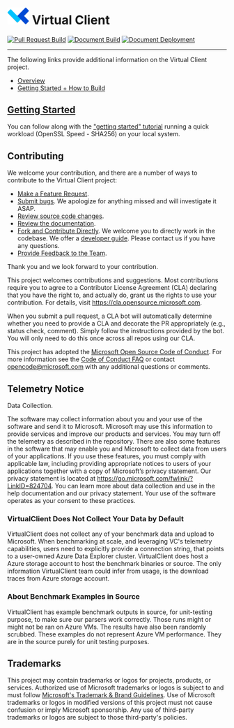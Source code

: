 # <img src="./website/static/img/vc-logo.svg" width="50"> Virtual Client


[![Pull Request Build](https://github.com/microsoft/VirtualClient/actions/workflows/pull-request.yml/badge.svg)](https://github.com/microsoft/VirtualClient/actions/workflows/pull-request.yml)
[![Document Build](https://github.com/microsoft/VirtualClient/actions/workflows/deploy-doc.yml/badge.svg?branch=main)](https://github.com/microsoft/VirtualClient/actions/workflows/deploy-doc.yml)
[![Document Deployment](https://github.com/microsoft/VirtualClient/actions/workflows/pages/pages-build-deployment/badge.svg)](https://github.com/microsoft/VirtualClient/actions/workflows/pages/pages-build-deployment)

------

The following links provide additional information on the Virtual Client project.

* [Overview](https://microsoft.github.io/VirtualClient/docs/overview/)
* [Getting Started + How to Build](https://microsoft.github.io/VirtualClient/docs/guides/0001-getting-started.md)

## [Getting Started](https://microsoft.github.io/VirtualClient/docs/guides/getting-started/)

You can follow along with the ["getting started" tutorial](https://microsoft.github.io/VirtualClient/docs/guides/getting-started/) running a quick workload (OpenSSL Speed - SHA256) on your
local system.

## Contributing

We welcome your contribution, and there are a number of ways to contribute to the Virtual Client project:

* [Make a Feature Request](https://github.com/microsoft/VirtualClient/issues/new/choose).
* [Submit bugs](https://github.com/microsoft/VirtualClient/issues/new/choose). We apologize for anything missed and will investigate it ASAP.
* [Review source code changes](https://github.com/microsoft/VirtualClient/pulls).
* [Review the documentation](https://github.com/microsoft/VirtualClient/tree/main/website/docs).
* [Fork and Contribute Directly](./CONTRIBUTING.md). We welcome you to directly work in the codebase. We offer a [developer guide](https://microsoft.github.io/VirtualClient/docs/category/developing/). Please contact us if you have any questions.
* [Provide Feedback to the Team](https://github.com/microsoft/VirtualClient/discussions/categories/show-and-tell).

Thank you and we look forward to your contribution.

This project welcomes contributions and suggestions.  Most contributions require you to agree to a
Contributor License Agreement (CLA) declaring that you have the right to, and actually do, grant us
the rights to use your contribution. For details, visit https://cla.opensource.microsoft.com.

When you submit a pull request, a CLA bot will automatically determine whether you need to provide
a CLA and decorate the PR appropriately (e.g., status check, comment). Simply follow the instructions
provided by the bot. You will only need to do this once across all repos using our CLA.

This project has adopted the [Microsoft Open Source Code of Conduct](https://opensource.microsoft.com/codeofconduct/).
For more information see the [Code of Conduct FAQ](https://opensource.microsoft.com/codeofconduct/faq/) or
contact [opencode@microsoft.com](mailto:opencode@microsoft.com) with any additional questions or comments.


## Telemetry Notice
Data Collection. 

The software may collect information about you and your use of the software and send it to Microsoft. Microsoft may use this information to provide services and improve our products and services. You may turn off the telemetry as described in the repository. There are also some features in the software that may enable you and Microsoft to collect data from users of your applications. If you use these features, you must comply with applicable law, including providing appropriate notices to users of your applications together with a copy of Microsoft’s privacy statement. Our privacy statement is located at https://go.microsoft.com/fwlink/?LinkID=824704. You can learn more about data collection and use in the help documentation and our privacy statement. Your use of the software operates as your consent to these practices.

### VirtualClient Does Not Collect Your Data by Default
VirtualClient does not collect any of your benchmark data and upload to Microsoft. When benchmarking at scale, and leveraging VC's telemetry capabilities, users need to explicitly provide a connection string, that points to a user-owned Azure Data Explorer cluster. VirtualClient does host a Azure storage account to host the benchmark binaries or source. The only information VirtualClient team could infer from usage, is the download traces from Azure storage account.

### About Benchmark Examples in Source
VirtualClient has example benchmark outputs in source, for unit-testing purpose, to make sure our parsers work correctly.
Those runs might or might not be ran on Azure VMs. The results have also been randomly scrubbed. These examples do not represent Azure VM performance. They are in the source purely for unit testing purposes.


## Trademarks
This project may contain trademarks or logos for projects, products, or services. Authorized use of Microsoft 
trademarks or logos is subject to and must follow 
[Microsoft's Trademark & Brand Guidelines](https://www.microsoft.com/en-us/legal/intellectualproperty/trademarks/usage/general).
Use of Microsoft trademarks or logos in modified versions of this project must not cause confusion or imply Microsoft sponsorship.
Any use of third-party trademarks or logos are subject to those third-party's policies.